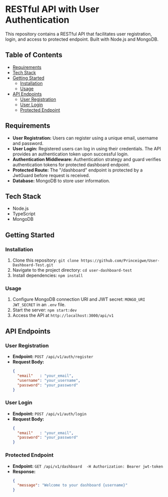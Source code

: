 # RESTful API with User Authentication

This repository contains a RESTful API that facilitates user registration, login, and access to protected endpoint. Built with Node.js and MongoDB.

## Table of Contents
- [Requirements](#requirements)
- [Tech Stack](#tech-stack)
- [Getting Started](#getting-started)
  - [Installation](#installation)
  - [Usage](#usage)
- [API Endpoints](#api-endpoints)
  - [User Registration](#user-registration)
  - [User Login](#user-login)
  - [Protected Endpoint](#protected-endpoint)


## Requirements
- **User Registration:** Users can register using a unique email, username and password.
- **User Login:** Registered users can log in using their credentials. The API provides an authentication token upon successful login.
- **Authentication Middleware:** Authentication strategy and guard verifies authentication tokens for protected dashboard endpoint.
- **Protected Route:** The "/dashboard" endpoint is protected by a JwtGuard before request is received.
- **Database:** MongoDB to store user information.

## Tech Stack
- Node.js
- TypeScript
- MongoDB

## Getting Started
### Installation
1. Clone this repository: `git clone https://github.com/Princeigwe/User-Dashboard-Test.git`
2. Navigate to the project directory: `cd user-dashboard-test`
3. Install dependencies: `npm install`

### Usage
1. Configure MongoDB connection URI and JWT secret: `MONGO_URI` `JWT_SECRET` in an `.env` file.
2. Start the server: `npm start:dev`
3. Access the API at `http://localhost:3000/api/v1`

## API Endpoints
### User Registration
- **Endpoint:** `POST /api/v1/auth/register`
- **Request Body:**
  ```json
  {
    "email"   : "your_email",
    "username": "your_username",
    "password": "your_password"
  }

### User Login
- **Endpoint:** `POST /api/v1/auth/login`
- **Request Body:**
  ```json
  {
    "email"   : "your_email",
    "password": "your_password"
  }

### Protected Endpoint
- **Endpoint:** `GET /api/v1/dashboard  -H Authorization: Bearer jwt-token` 
- **Response:**
  ```json
  {
    "message": "Welcome to your dashboard {username}"
  }

